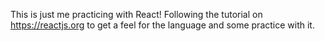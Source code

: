 This is just me practicing with React! Following the tutorial on https://reactjs.org to get a feel for the language and some practice with it. 
